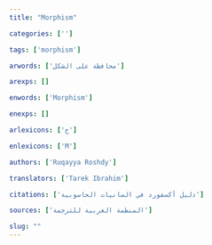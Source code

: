 ```yaml
---
title: "Morphism"

categories: ['']

tags: ['morphism']

arwords: ['محافظة على الشكل']

arexps: []

enwords: ['Morphism']

enexps: []

arlexicons: ['ح']

enlexicons: ['M']

authors: ['Ruqayya Roshdy']

translators: ['Tarek Ibrahim']

citations: ['دليل أكسفورد في السانيات الحاسوبية']

sources: ['المنظمة العربية للترجمة']

slug: ""
---
```

